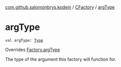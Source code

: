 [com.github.salomonbrys.kodein](../index.md) / [CFactory](index.md) / [argType](.)

# argType

`val argType: `[`Type`](http://docs.oracle.com/javase/6/docs/api/java/lang/reflect/Type.html)

Overrides [Factory.argType](../-factory/arg-type.md)

The type of the argument this factory will function for.

